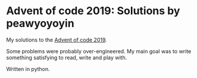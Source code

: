 # Advent of code 2019: Solutions by peawyoyoyin

My solutions to the [Advent of code 2019](https://adventofcode.com/2019).

Some problems were probably over-engineered. My main goal was to write something satisfying to read, write and play with.

Written in python.
